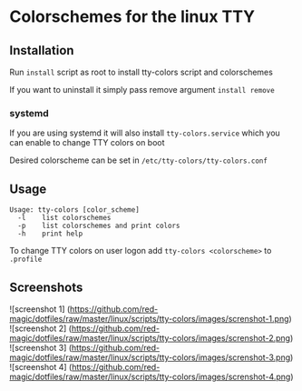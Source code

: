 # Colorschemes for the linux TTY

## Installation

Run ```install``` script as root to install tty-colors script and colorschemes

If you want to uninstall it simply pass remove argument ```install remove```

### systemd

If you are using systemd it will also install ```tty-colors.service``` which you can enable to change TTY colors on boot

Desired colorscheme can be set in ```/etc/tty-colors/tty-colors.conf```

## Usage

```
Usage: tty-colors [color_scheme]
  -l    list colorschemes
  -p    list colorschemes and print colors
  -h    print help
```

To change TTY colors on user logon add ```tty-colors <colorscheme>``` to ```.profile```

## Screenshots

![screenshot 1] (https://github.com/red-magic/dotfiles/raw/master/linux/scripts/tty-colors/images/screnshot-1.png)
![screenshot 2] (https://github.com/red-magic/dotfiles/raw/master/linux/scripts/tty-colors/images/screnshot-2.png)
![screenshot 3] (https://github.com/red-magic/dotfiles/raw/master/linux/scripts/tty-colors/images/screnshot-3.png)
![screenshot 4] (https://github.com/red-magic/dotfiles/raw/master/linux/scripts/tty-colors/images/screnshot-4.png)
